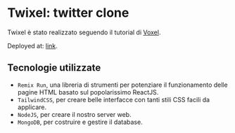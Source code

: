 # Twixel: twitter clone

Twixel è stato realizzato seguendo il tutorial di [Voxel](https://github.com/voxel-community/bootcamp-twixel).

Deployed at: [link](https://twixel-gamma.vercel.app/twixes).


## Tecnologie utilizzate

- `Remix Run`, una libreria di strumenti per potenziare il funzionamento delle pagine HTML basato sul popolarissimo ReactJS.
- `TailwindCSS`, per creare belle interfacce con tanti stili CSS facili da applicare. 
- `NodeJS`, per creare il nostro server web.
- `MongoDB`, per costruire e gestire il database.


